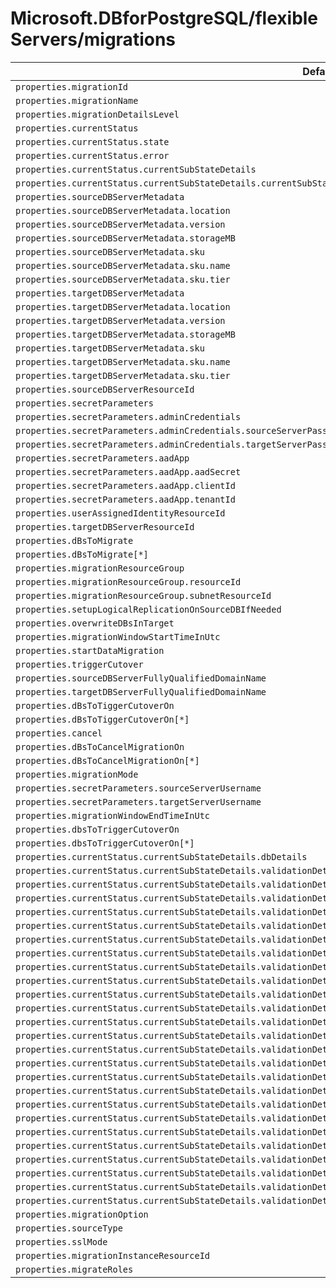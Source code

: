 # Microsoft.DBforPostgreSQL/flexibleServers/migrations

| Default Path | Alias |
|---|---|
| `properties.migrationId` | `Microsoft.DBforPostgreSQL/flexibleServers/migrations/migrationId` |
| `properties.migrationName` | `Microsoft.DBforPostgreSQL/flexibleServers/migrations/migrationName` |
| `properties.migrationDetailsLevel` | `Microsoft.DBforPostgreSQL/flexibleServers/migrations/migrationDetailsLevel` |
| `properties.currentStatus` | `Microsoft.DBforPostgreSQL/flexibleServers/migrations/currentStatus` |
| `properties.currentStatus.state` | `Microsoft.DBforPostgreSQL/flexibleServers/migrations/currentStatus.state` |
| `properties.currentStatus.error` | `Microsoft.DBforPostgreSQL/flexibleServers/migrations/currentStatus.error` |
| `properties.currentStatus.currentSubStateDetails` | `Microsoft.DBforPostgreSQL/flexibleServers/migrations/currentStatus.currentSubStateDetails` |
| `properties.currentStatus.currentSubStateDetails.currentSubState` | `Microsoft.DBforPostgreSQL/flexibleServers/migrations/currentStatus.currentSubStateDetails.currentSubState` |
| `properties.sourceDBServerMetadata` | `Microsoft.DBforPostgreSQL/flexibleServers/migrations/sourceDBServerMetadata` |
| `properties.sourceDBServerMetadata.location` | `Microsoft.DBforPostgreSQL/flexibleServers/migrations/sourceDBServerMetadata.location` |
| `properties.sourceDBServerMetadata.version` | `Microsoft.DBforPostgreSQL/flexibleServers/migrations/sourceDBServerMetadata.version` |
| `properties.sourceDBServerMetadata.storageMB` | `Microsoft.DBforPostgreSQL/flexibleServers/migrations/sourceDBServerMetadata.storageMB` |
| `properties.sourceDBServerMetadata.sku` | `Microsoft.DBforPostgreSQL/flexibleServers/migrations/sourceDBServerMetadata.sku` |
| `properties.sourceDBServerMetadata.sku.name` | `Microsoft.DBforPostgreSQL/flexibleServers/migrations/sourceDBServerMetadata.sku.name` |
| `properties.sourceDBServerMetadata.sku.tier` | `Microsoft.DBforPostgreSQL/flexibleServers/migrations/sourceDBServerMetadata.sku.tier` |
| `properties.targetDBServerMetadata` | `Microsoft.DBforPostgreSQL/flexibleServers/migrations/targetDBServerMetadata` |
| `properties.targetDBServerMetadata.location` | `Microsoft.DBforPostgreSQL/flexibleServers/migrations/targetDBServerMetadata.location` |
| `properties.targetDBServerMetadata.version` | `Microsoft.DBforPostgreSQL/flexibleServers/migrations/targetDBServerMetadata.version` |
| `properties.targetDBServerMetadata.storageMB` | `Microsoft.DBforPostgreSQL/flexibleServers/migrations/targetDBServerMetadata.storageMB` |
| `properties.targetDBServerMetadata.sku` | `Microsoft.DBforPostgreSQL/flexibleServers/migrations/targetDBServerMetadata.sku` |
| `properties.targetDBServerMetadata.sku.name` | `Microsoft.DBforPostgreSQL/flexibleServers/migrations/targetDBServerMetadata.sku.name` |
| `properties.targetDBServerMetadata.sku.tier` | `Microsoft.DBforPostgreSQL/flexibleServers/migrations/targetDBServerMetadata.sku.tier` |
| `properties.sourceDBServerResourceId` | `Microsoft.DBforPostgreSQL/flexibleServers/migrations/sourceDBServerResourceId` |
| `properties.secretParameters` | `Microsoft.DBforPostgreSQL/flexibleServers/migrations/secretParameters` |
| `properties.secretParameters.adminCredentials` | `Microsoft.DBforPostgreSQL/flexibleServers/migrations/secretParameters.adminCredentials` |
| `properties.secretParameters.adminCredentials.sourceServerPassword` | `Microsoft.DBforPostgreSQL/flexibleServers/migrations/secretParameters.adminCredentials.sourceServerPassword` |
| `properties.secretParameters.adminCredentials.targetServerPassword` | `Microsoft.DBforPostgreSQL/flexibleServers/migrations/secretParameters.adminCredentials.targetServerPassword` |
| `properties.secretParameters.aadApp` | `Microsoft.DBforPostgreSQL/flexibleServers/migrations/secretParameters.aadApp` |
| `properties.secretParameters.aadApp.aadSecret` | `Microsoft.DBforPostgreSQL/flexibleServers/migrations/secretParameters.aadApp.aadSecret` |
| `properties.secretParameters.aadApp.clientId` | `Microsoft.DBforPostgreSQL/flexibleServers/migrations/secretParameters.aadApp.clientId` |
| `properties.secretParameters.aadApp.tenantId` | `Microsoft.DBforPostgreSQL/flexibleServers/migrations/secretParameters.aadApp.tenantId` |
| `properties.userAssignedIdentityResourceId` | `Microsoft.DBforPostgreSQL/flexibleServers/migrations/userAssignedIdentityResourceId` |
| `properties.targetDBServerResourceId` | `Microsoft.DBforPostgreSQL/flexibleServers/migrations/targetDBServerResourceId` |
| `properties.dBsToMigrate` | `Microsoft.DBforPostgreSQL/flexibleServers/migrations/dBsToMigrate` |
| `properties.dBsToMigrate[*]` | `Microsoft.DBforPostgreSQL/flexibleServers/migrations/dBsToMigrate[*]` |
| `properties.migrationResourceGroup` | `Microsoft.DBforPostgreSQL/flexibleServers/migrations/migrationResourceGroup` |
| `properties.migrationResourceGroup.resourceId` | `Microsoft.DBforPostgreSQL/flexibleServers/migrations/migrationResourceGroup.resourceId` |
| `properties.migrationResourceGroup.subnetResourceId` | `Microsoft.DBforPostgreSQL/flexibleServers/migrations/migrationResourceGroup.subnetResourceId` |
| `properties.setupLogicalReplicationOnSourceDBIfNeeded` | `Microsoft.DBforPostgreSQL/flexibleServers/migrations/setupLogicalReplicationOnSourceDBIfNeeded` |
| `properties.overwriteDBsInTarget` | `Microsoft.DBforPostgreSQL/flexibleServers/migrations/overwriteDBsInTarget` |
| `properties.migrationWindowStartTimeInUtc` | `Microsoft.DBforPostgreSQL/flexibleServers/migrations/migrationWindowStartTimeInUtc` |
| `properties.startDataMigration` | `Microsoft.DBforPostgreSQL/flexibleServers/migrations/startDataMigration` |
| `properties.triggerCutover` | `Microsoft.DBforPostgreSQL/flexibleServers/migrations/triggerCutover` |
| `properties.sourceDBServerFullyQualifiedDomainName` | `Microsoft.DBforPostgreSQL/flexibleServers/migrations/sourceDBServerFullyQualifiedDomainName` |
| `properties.targetDBServerFullyQualifiedDomainName` | `Microsoft.DBforPostgreSQL/flexibleServers/migrations/targetDBServerFullyQualifiedDomainName` |
| `properties.dBsToTiggerCutoverOn` | `Microsoft.DBforPostgreSQL/flexibleServers/migrations/dBsToTiggerCutoverOn` |
| `properties.dBsToTiggerCutoverOn[*]` | `Microsoft.DBforPostgreSQL/flexibleServers/migrations/dBsToTiggerCutoverOn[*]` |
| `properties.cancel` | `Microsoft.DBforPostgreSQL/flexibleServers/migrations/cancel` |
| `properties.dBsToCancelMigrationOn` | `Microsoft.DBforPostgreSQL/flexibleServers/migrations/dBsToCancelMigrationOn` |
| `properties.dBsToCancelMigrationOn[*]` | `Microsoft.DBforPostgreSQL/flexibleServers/migrations/dBsToCancelMigrationOn[*]` |
| `properties.migrationMode` | `Microsoft.DBforPostgreSQL/flexibleServers/migrations/migrationMode` |
| `properties.secretParameters.sourceServerUsername` | `Microsoft.DBforPostgreSQL/flexibleServers/migrations/secretParameters.sourceServerUsername` |
| `properties.secretParameters.targetServerUsername` | `Microsoft.DBforPostgreSQL/flexibleServers/migrations/secretParameters.targetServerUsername` |
| `properties.migrationWindowEndTimeInUtc` | `Microsoft.DBforPostgreSQL/flexibleServers/migrations/migrationWindowEndTimeInUtc` |
| `properties.dbsToTriggerCutoverOn` | `Microsoft.DBforPostgreSQL/flexibleServers/migrations/dbsToTriggerCutoverOn` |
| `properties.dbsToTriggerCutoverOn[*]` | `Microsoft.DBforPostgreSQL/flexibleServers/migrations/dbsToTriggerCutoverOn[*]` |
| `properties.currentStatus.currentSubStateDetails.dbDetails` | `Microsoft.DBforPostgreSQL/flexibleServers/migrations/currentStatus.currentSubStateDetails.dbDetails` |
| `properties.currentStatus.currentSubStateDetails.validationDetails` | `Microsoft.DBforPostgreSQL/flexibleServers/migrations/currentStatus.currentSubStateDetails.validationDetails` |
| `properties.currentStatus.currentSubStateDetails.validationDetails.status` | `Microsoft.DBforPostgreSQL/flexibleServers/migrations/currentStatus.currentSubStateDetails.validationDetails.status` |
| `properties.currentStatus.currentSubStateDetails.validationDetails.validationStartTimeInUtc` | `Microsoft.DBforPostgreSQL/flexibleServers/migrations/currentStatus.currentSubStateDetails.validationDetails.validationStartTimeInUtc` |
| `properties.currentStatus.currentSubStateDetails.validationDetails.validationEndTimeInUtc` | `Microsoft.DBforPostgreSQL/flexibleServers/migrations/currentStatus.currentSubStateDetails.validationDetails.validationEndTimeInUtc` |
| `properties.currentStatus.currentSubStateDetails.validationDetails.serverLevelValidationDetails` | `Microsoft.DBforPostgreSQL/flexibleServers/migrations/currentStatus.currentSubStateDetails.validationDetails.serverLevelValidationDetails` |
| `properties.currentStatus.currentSubStateDetails.validationDetails.serverLevelValidationDetails[*]` | `Microsoft.DBforPostgreSQL/flexibleServers/migrations/currentStatus.currentSubStateDetails.validationDetails.serverLevelValidationDetails[*]` |
| `properties.currentStatus.currentSubStateDetails.validationDetails.serverLevelValidationDetails[*].type` | `Microsoft.DBforPostgreSQL/flexibleServers/migrations/currentStatus.currentSubStateDetails.validationDetails.serverLevelValidationDetails[*].type` |
| `properties.currentStatus.currentSubStateDetails.validationDetails.serverLevelValidationDetails[*].state` | `Microsoft.DBforPostgreSQL/flexibleServers/migrations/currentStatus.currentSubStateDetails.validationDetails.serverLevelValidationDetails[*].state` |
| `properties.currentStatus.currentSubStateDetails.validationDetails.serverLevelValidationDetails[*].messages` | `Microsoft.DBforPostgreSQL/flexibleServers/migrations/currentStatus.currentSubStateDetails.validationDetails.serverLevelValidationDetails[*].messages` |
| `properties.currentStatus.currentSubStateDetails.validationDetails.serverLevelValidationDetails[*].messages[*]` | `Microsoft.DBforPostgreSQL/flexibleServers/migrations/currentStatus.currentSubStateDetails.validationDetails.serverLevelValidationDetails[*].messages[*]` |
| `properties.currentStatus.currentSubStateDetails.validationDetails.serverLevelValidationDetails[*].messages[*].state` | `Microsoft.DBforPostgreSQL/flexibleServers/migrations/currentStatus.currentSubStateDetails.validationDetails.serverLevelValidationDetails[*].messages[*].state` |
| `properties.currentStatus.currentSubStateDetails.validationDetails.serverLevelValidationDetails[*].messages[*].message` | `Microsoft.DBforPostgreSQL/flexibleServers/migrations/currentStatus.currentSubStateDetails.validationDetails.serverLevelValidationDetails[*].messages[*].message` |
| `properties.currentStatus.currentSubStateDetails.validationDetails.dbLevelValidationDetails` | `Microsoft.DBforPostgreSQL/flexibleServers/migrations/currentStatus.currentSubStateDetails.validationDetails.dbLevelValidationDetails` |
| `properties.currentStatus.currentSubStateDetails.validationDetails.dbLevelValidationDetails[*]` | `Microsoft.DBforPostgreSQL/flexibleServers/migrations/currentStatus.currentSubStateDetails.validationDetails.dbLevelValidationDetails[*]` |
| `properties.currentStatus.currentSubStateDetails.validationDetails.dbLevelValidationDetails[*].databaseName` | `Microsoft.DBforPostgreSQL/flexibleServers/migrations/currentStatus.currentSubStateDetails.validationDetails.dbLevelValidationDetails[*].databaseName` |
| `properties.currentStatus.currentSubStateDetails.validationDetails.dbLevelValidationDetails[*].startedOn` | `Microsoft.DBforPostgreSQL/flexibleServers/migrations/currentStatus.currentSubStateDetails.validationDetails.dbLevelValidationDetails[*].startedOn` |
| `properties.currentStatus.currentSubStateDetails.validationDetails.dbLevelValidationDetails[*].endedOn` | `Microsoft.DBforPostgreSQL/flexibleServers/migrations/currentStatus.currentSubStateDetails.validationDetails.dbLevelValidationDetails[*].endedOn` |
| `properties.currentStatus.currentSubStateDetails.validationDetails.dbLevelValidationDetails[*].summary` | `Microsoft.DBforPostgreSQL/flexibleServers/migrations/currentStatus.currentSubStateDetails.validationDetails.dbLevelValidationDetails[*].summary` |
| `properties.currentStatus.currentSubStateDetails.validationDetails.dbLevelValidationDetails[*].summary[*]` | `Microsoft.DBforPostgreSQL/flexibleServers/migrations/currentStatus.currentSubStateDetails.validationDetails.dbLevelValidationDetails[*].summary[*]` |
| `properties.currentStatus.currentSubStateDetails.validationDetails.dbLevelValidationDetails[*].summary[*].type` | `Microsoft.DBforPostgreSQL/flexibleServers/migrations/currentStatus.currentSubStateDetails.validationDetails.dbLevelValidationDetails[*].summary[*].type` |
| `properties.currentStatus.currentSubStateDetails.validationDetails.dbLevelValidationDetails[*].summary[*].state` | `Microsoft.DBforPostgreSQL/flexibleServers/migrations/currentStatus.currentSubStateDetails.validationDetails.dbLevelValidationDetails[*].summary[*].state` |
| `properties.currentStatus.currentSubStateDetails.validationDetails.dbLevelValidationDetails[*].summary[*].messages` | `Microsoft.DBforPostgreSQL/flexibleServers/migrations/currentStatus.currentSubStateDetails.validationDetails.dbLevelValidationDetails[*].summary[*].messages` |
| `properties.currentStatus.currentSubStateDetails.validationDetails.dbLevelValidationDetails[*].summary[*].messages[*]` | `Microsoft.DBforPostgreSQL/flexibleServers/migrations/currentStatus.currentSubStateDetails.validationDetails.dbLevelValidationDetails[*].summary[*].messages[*]` |
| `properties.currentStatus.currentSubStateDetails.validationDetails.dbLevelValidationDetails[*].summary[*].messages[*].state` | `Microsoft.DBforPostgreSQL/flexibleServers/migrations/currentStatus.currentSubStateDetails.validationDetails.dbLevelValidationDetails[*].summary[*].messages[*].state` |
| `properties.currentStatus.currentSubStateDetails.validationDetails.dbLevelValidationDetails[*].summary[*].messages[*].message` | `Microsoft.DBforPostgreSQL/flexibleServers/migrations/currentStatus.currentSubStateDetails.validationDetails.dbLevelValidationDetails[*].summary[*].messages[*].message` |
| `properties.migrationOption` | `Microsoft.DBforPostgreSQL/flexibleServers/migrations/migrationOption` |
| `properties.sourceType` | `Microsoft.DBforPostgreSQL/flexibleServers/migrations/sourceType` |
| `properties.sslMode` | `Microsoft.DBforPostgreSQL/flexibleServers/migrations/sslMode` |
| `properties.migrationInstanceResourceId` | `Microsoft.DBforPostgreSQL/flexibleServers/migrations/migrationInstanceResourceId` |
| `properties.migrateRoles` | `Microsoft.DBforPostgreSQL/flexibleServers/migrations/migrateRoles` |

